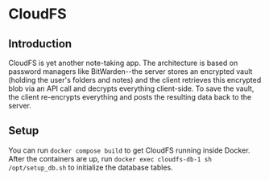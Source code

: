 # CloudFS

## Introduction

CloudFS is yet another note-taking app. The architecture is based on password managers like BitWarden--the server stores an encrypted vault (holding the user's folders and notes) and the client retrieves this encrypted blob via an API call and decrypts everything client-side. To save the vault, the client re-encrypts everything and posts the resulting data back to the server. 


## Setup

You can run `docker compose build` to get CloudFS running inside Docker. After the containers are up, run `docker exec cloudfs-db-1 sh /opt/setup_db.sh` to initialize the database tables.
